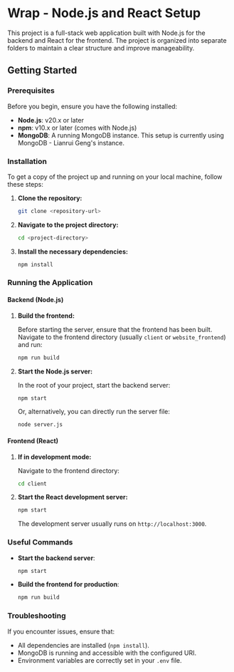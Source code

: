 
# Wrap - Node.js and React Setup

This project is a full-stack web application built with Node.js for the backend and React for the frontend. The project is organized into separate folders to maintain a clear structure and improve manageability.

## Getting Started

### Prerequisites

Before you begin, ensure you have the following installed:

- **Node.js**: v20.x or later
- **npm**: v10.x or later (comes with Node.js)
- **MongoDB**: A running MongoDB instance. This setup is currently using MongoDB - Lianrui Geng's instance.

### Installation

To get a copy of the project up and running on your local machine, follow these steps:

1. **Clone the repository:**

   ```bash
   git clone <repository-url>
   ```

2. **Navigate to the project directory:**

   ```bash
   cd <project-directory>
   ```

3. **Install the necessary dependencies:**

   ```bash
   npm install
   ```

### Running the Application

#### Backend (Node.js)

1. **Build the frontend:**

   Before starting the server, ensure that the frontend has been built. Navigate to the frontend directory (usually `client` or `website_frontend`) and run:

   ```bash
   npm run build
   ```

2. **Start the Node.js server:**

   In the root of your project, start the backend server:

   ```bash
   npm start
   ```

   Or, alternatively, you can directly run the server file:

   ```bash
   node server.js
   ```

#### Frontend (React)

1. **If in development mode:**

   Navigate to the frontend directory:

   ```bash
   cd client
   ```

2. **Start the React development server:**

   ```bash
   npm start
   ```

   The development server usually runs on `http://localhost:3000`.


### Useful Commands

- **Start the backend server**:

  ```bash
  npm start
  ```

- **Build the frontend for production**:

  ```bash
  npm run build
  ```

### Troubleshooting

If you encounter issues, ensure that:

- All dependencies are installed (`npm install`).
- MongoDB is running and accessible with the configured URI.
- Environment variables are correctly set in your `.env` file.
